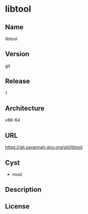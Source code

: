 # libtool

## Name
libtool

## Version
git

## Release
1

## Architecture
x86-64

## URL
https://git.savannah.gnu.org/git/libtool

## Cyst
* musl

## Description

## License

